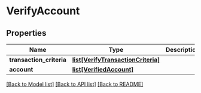# VerifyAccount


## Properties
Name | Type | Description | Notes
------------ | ------------- | ------------- | -------------
**transaction_criteria** | [**list[VerifyTransactionCriteria]**](VerifyTransactionCriteria.md) |  | [optional] 
**account** | [**list[VerifiedAccount]**](VerifiedAccount.md) |  | [optional] 

[[Back to Model list]](../README.md#documentation-for-models) [[Back to API list]](../README.md#documentation-for-api-endpoints) [[Back to README]](../README.md)


